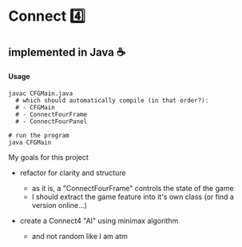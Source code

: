 # Connect :four:
## implemented in Java :coffee:

#### Usage
```
javac CFGMain.java
  # which should automatically compile (in that order?):
  # - CFGMain
  # - ConnectFourFrame
  # - ConnectFourPanel

# run the program
java CFGMain
```

My goals for this project
- refactor for clarity and structure
  - as it is, a "ConnectFourFrame" controls the state of the game
  - I should extract the game feature into it's own class (or find a version online...)

- create a Connect4 "AI" using minimax algorithm
  - and not random like I am atm
